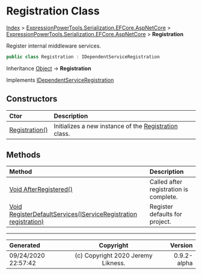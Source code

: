 ﻿# Registration Class

[Index](../index.md) > [ExpressionPowerTools.Serialization.EFCore.AspNetCore](ExpressionPowerTools.Serialization.EFCore.AspNetCore.a.md) > [ExpressionPowerTools.Serialization.EFCore.AspNetCore](ExpressionPowerTools.Serialization.EFCore.AspNetCore.n.md) > **Registration**

Register internal middleware services.

```csharp
public class Registration : IDependentServiceRegistration
```

Inheritance [Object](https://docs.microsoft.com/dotnet/api/system.object) → **Registration**

Implements  [IDependentServiceRegistration](ExpressionPowerTools.Core.Signatures.IDependentServiceRegistration.i.md) 

## Constructors

| Ctor | Description |
| :-- | :-- |
| [Registration()](ExpressionPowerTools.Serialization.EFCore.AspNetCore.Registration.ctor.md#registration) | Initializes a new instance of the [Registration](ExpressionPowerTools.Serialization.EFCore.AspNetCore.Registration.cs.md) class. |
## Methods

| Method | Description |
| :-- | :-- |
| [Void AfterRegistered()](ExpressionPowerTools.Serialization.EFCore.AspNetCore.Registration.AfterRegistered.m.md) | Called after registration is complete. |
| [Void RegisterDefaultServices(IServiceRegistration registration)](ExpressionPowerTools.Serialization.EFCore.AspNetCore.Registration.RegisterDefaultServices.m.md) | Register defaults for project. |

---

| Generated | Copyright | Version |
| :-- | :-: | --: |
| 09/24/2020 22:57:42 | (c) Copyright 2020 Jeremy Likness. | 0.9.2-alpha |
